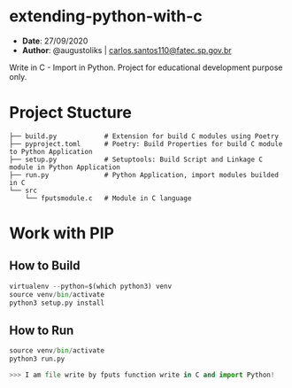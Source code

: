 # extending-python-with-c

- __Date__: 27/09/2020
- __Author__: @augustoliks | <carlos.santos110@fatec.sp.gov.br>

Write in C - Import in Python. Project for educational development purpose only.

# Project Stucture 

```
├── build.py            # Extension for build C modules using Poetry
├── pyproject.toml      # Poetry: Build Properties for build C module to Python Application 
├── setup.py            # Setuptools: Build Script and Linkage C module in Python Application
├── run.py              # Python Application, import modules builded in C
└── src
    └── fputsmodule.c   # Module in C language
```

# Work with PIP

## How to Build

```python
virtualenv --python=$(which python3) venv
source venv/bin/activate
python3 setup.py install
```

## How to Run

```python
source venv/bin/activate
python3 run.py

>>> I am file write by fputs function write in C and import Python!

```
